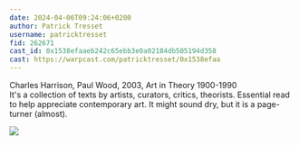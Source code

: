 ```yaml
---
date: 2024-04-06T09:24:06+0200
author: Patrick Tresset
username: patricktresset
fid: 262671
cast_id: 0x1538efaaeb242c65ebb3e0a02184db505194d358
cast: https://warpcast.com/patricktresset/0x1538efaa
---
```

Charles Harrison, Paul Wood, 2003, Art in Theory 1900-1990  
It's a collection of texts by artists, curators, critics, theorists. Essential read to help appreciate contemporary art. It might sound dry, but it is a page-turner (almost).  

![](https://imagedelivery.net/BXluQx4ige9GuW0Ia56BHw/7905c00e-3571-4f3d-e280-0d6b2a960500/original)